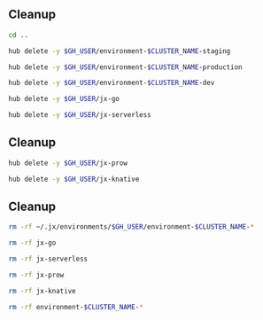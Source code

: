 ## Cleanup

```bash
cd ..

hub delete -y $GH_USER/environment-$CLUSTER_NAME-staging

hub delete -y $GH_USER/environment-$CLUSTER_NAME-production

hub delete -y $GH_USER/environment-$CLUSTER_NAME-dev

hub delete -y $GH_USER/jx-go

hub delete -y $GH_USER/jx-serverless
```


## Cleanup

```bash
hub delete -y $GH_USER/jx-prow

hub delete -y $GH_USER/jx-knative
```


## Cleanup

```bash
rm -rf ~/.jx/environments/$GH_USER/environment-$CLUSTER_NAME-*

rm -rf jx-go

rm -rf jx-serverless

rm -rf jx-prow

rm -rf jx-knative

rm -rf environment-$CLUSTER_NAME-*
```

<!--
unset KUBECONFIG

rm kubeconfig

cd terraform-gke

terraform destroy
-->